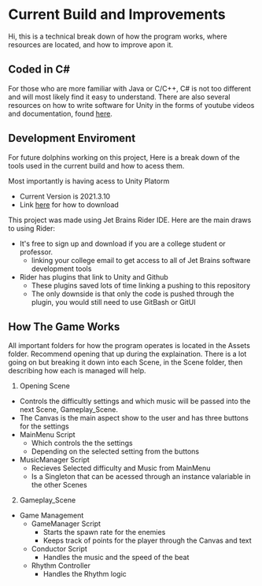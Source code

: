 # Current Build and Improvements
Hi, this is a technical break down of how the program works, where resources are located, and how to improve apon it.

## Coded in C#
For those who are more familiar with Java or C/C++, C# is not too different and will most likely find it easy to understand. There are also several resources on how to write software for Unity in the forms of youtube videos and documentation, found [here](https://docs.unity.com/). 

## Development Enviroment
For future dolphins working on this project, Here is a break down of the tools used in the current build and how to acess them.

Most importantly is having acess to Unity Platorm 
- Current Version is 2021.3.10
- Link [here](https://unity.com/download) for how to download 

This project was made using Jet Brains Rider IDE. Here are the main draws to using Rider:
- It's free to sign up and download if you are a college student or professor. 
  - linking your college email to get access to all of Jet Brains software development tools
- Rider has plugins that link to Unity and Github
  - These plugins saved lots of time linking a pushing to this repository 
  - The only downside is that only the code is pushed through the plugin, you would still need to use GitBash or GitUI

## How The Game Works
All important folders for how the program operates is located in the Assets folder. Recommend opening that up during the explaination. There is a lot going on but breaking it down into each Scene, in the Scene folder, then describing how each is managed will help. 

1. Opening Scene
  - Controls the difficultly settings and which music will be passed into the next Scene, Gameplay_Scene.
  - The Canvas is the main aspect show to the user and has three buttons for the settings
  - MainMenu Script 
    - Which controls the the settings 
    - Depending on the selected setting from the buttons
  - MusicManager Script 
    - Recieves Selected difficulty and Music from MainMenu
    - Is a Singleton that can be acessed through an instance valariable in the other Scenes 
  
2. Gameplay_Scene
  - Game Management  
    - GameManager Script
      -  Starts the spawn rate for the enemies
      -  Keeps track of points for the player through the Canvas and text
    - Conductor Script
      -  Handles the music and the speed of the beat 
    - Rhythm Controller
      -  Handles the Rhythm logic 

